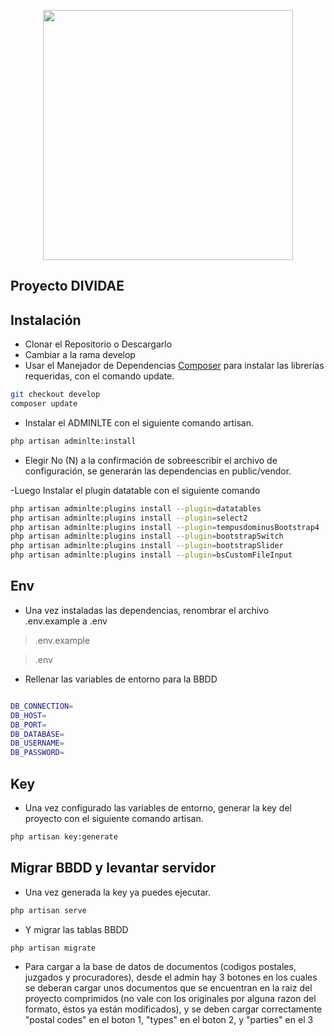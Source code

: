 <p align="center"><a href="https://laravel.com" target="_blank"><img src="https://raw.githubusercontent.com/laravel/art/master/logo-lockup/5%20SVG/2%20CMYK/1%20Full%20Color/laravel-logolockup-cmyk-red.svg" width="400"></a></p>


## Proyecto DIVIDAE

## Instalación
- Clonar el Repositorio o Descargarlo
- Cambiar a la rama develop
- Usar el Manejador de Dependencias [Composer](https://getcomposer.org/) para instalar las librerías requeridas, con el comando update.

```bash
git checkout develop
composer update
```

- Instalar el ADMINLTE con el siguiente comando artisan.

```bash
php artisan adminlte:install
```

- Elegir No (N) a la confirmación de sobreescribir el archivo de configuración, se generarán las dependencias en public/vendor.

-Luego Instalar el plugin datatable con el siguiente comando

```bash
php artisan adminlte:plugins install --plugin=datatables
php artisan adminlte:plugins install --plugin=select2
php artisan adminlte:plugins install --plugin=tempusdominusBootstrap4
php artisan adminlte:plugins install --plugin=bootstrapSwitch
php artisan adminlte:plugins install --plugin=bootstrapSlider
php artisan adminlte:plugins install --plugin=bsCustomFileInput
```

## Env

- Una vez instaladas las dependencias, renombrar el archivo .env.example a .env
> .env.example

>.env

- Rellenar las variables de entorno para la BBDD

```bash

DB_CONNECTION=
DB_HOST=
DB_PORT=
DB_DATABASE=
DB_USERNAME=
DB_PASSWORD=
```

## Key

- Una vez configurado las variables de entorno, generar la key del proyecto con el siguiente comando artisan.

```bash
php artisan key:generate
```

## Migrar BBDD y levantar servidor
- Una vez generada la key ya puedes ejecutar. 

```bash
php artisan serve
```

- Y migrar las tablas BBDD

```bash
php artisan migrate
```

- Para cargar a la base de datos de documentos (codigos postales, juzgados y procuradores), desde el admin hay 3 botones en los cuales se deberan cargar unos documentos que se encuentran en la raiz del proyecto comprimidos (no vale con los originales por alguna razon del formato, éstos ya están modificados), y se deben cargar correctamente "postal codes" en el boton 1, "types" en el boton 2, y "parties" en el 3